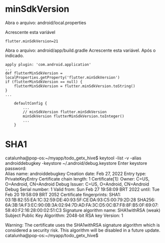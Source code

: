 



# minSdkVersion
Abra o arquivo: android/local.properties

Acrescente esta variável
```
flutter.minSdkVersion=21
```

Abra o arquivo: android/app/build.gradle
Acrescente esta variável. Após o indicado.
```
apply plugin: 'com.android.application'
...
def flutterMinSdkVersion = localProperties.getProperty('flutter.minSdkVersion')
if (flutterMinSdkVersion == null) {
    flutterMinSdkVersion = flutter.minSdkVersion.toString()
}
...

    defaultConfig {
        ...
        // minSdkVersion flutter.minSdkVersion
        minSdkVersion flutterMinSdkVersion.toInteger()
        ...
    }
```


# SHA1
catalunha@pop-os:~/myapp/todo_getx_hive$ keytool -list -v -alias androiddebugkey -keystore ~/.android/debug.keystore
Enter keystore password:  
Alias name: androiddebugkey
Creation date: Feb 27, 2022
Entry type: PrivateKeyEntry
Certificate chain length: 1
Certificate[1]:
Owner: C=US, O=Android, CN=Android Debug
Issuer: C=US, O=Android, CN=Android Debug
Serial number: 1
Valid from: Sun Feb 27 19:58:09 BRT 2022 until: Tue Feb 20 19:58:09 BRT 2052
Certificate fingerprints:
	 SHA1: 03:1B:82:55:EA:1C:32:59:DE:40:93:5F:CE:DA:93:C5:00:79:2D:28
	 SHA256: 6A:3B:1A:F3:EC:90:0B:3A:02:94:7D:AD:FA:3C:D5:0C:B7:F8:8F:B5:0F:69:07:58:40:F2:16:28:00:02:51:C3
Signature algorithm name: SHA1withRSA (weak)
Subject Public Key Algorithm: 2048-bit RSA key
Version: 1

Warning:
The certificate uses the SHA1withRSA signature algorithm which is considered a security risk. This algorithm will be disabled in a future update.
catalunha@pop-os:~/myapp/todo_getx_hive$ 
